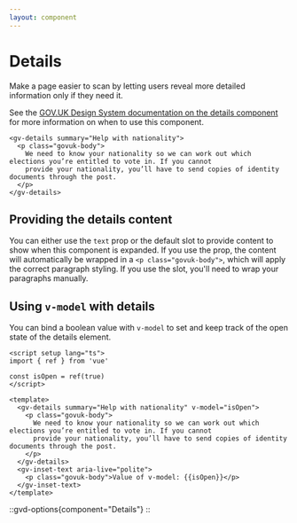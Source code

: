 ```yaml
---
layout: component
---
```


# Details

Make a page easier to scan by letting users reveal more detailed information only if they need it.

See the [GOV.UK Design System documentation on the details component](https://design-system.service.gov.uk/components/details/) for more information on when to use this component.

```vue
<gv-details summary="Help with nationality">
  <p class="govuk-body">
    We need to know your nationality so we can work out which elections you’re entitled to vote in. If you cannot 
    provide your nationality, you’ll have to send copies of identity documents through the post.
  </p>
</gv-details>
```

## Providing the details content

You can either use the `text` prop or the default slot to provide content to show when this component is expanded.
If you use the prop, the content will automatically be wrapped in a `<p class="govuk-body">`, which will apply the
correct paragraph styling. If you use the slot, you'll need to wrap your paragraphs manually.

## Using `v-model` with details

You can bind a boolean value with `v-model` to set and keep track of the open state of the details element.

```vue
<script setup lang="ts">
import { ref } from 'vue'

const isOpen = ref(true)
</script>

<template>
  <gv-details summary="Help with nationality" v-model="isOpen">
    <p class="govuk-body">
      We need to know your nationality so we can work out which elections you’re entitled to vote in. If you cannot 
      provide your nationality, you’ll have to send copies of identity documents through the post.
    </p>
  </gv-details>
  <gv-inset-text aria-live="polite">
    <p class="govuk-body">Value of v-model: {{isOpen}}</p>
  </gv-inset-text>
</template>
```

::gvd-options{component="Details"}
::
